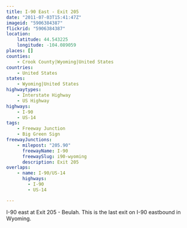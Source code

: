 ```yaml
---
title: I-90 East - Exit 205
date: "2011-07-03T15:41:47Z"
imageid: "5906384387"
flickrid: "5906384387"
location:
    latitude: 44.543225
    longitude: -104.089059
places: []
counties:
    - Crook County|Wyoming|United States
countries:
    - United States
states:
    - Wyoming|United States
highwaytypes:
    - Interstate Highway
    - US Highway
highways:
    - I-90
    - US-14
tags:
    - Freeway Junction
    - Big Green Sign
freewayJunctions:
    - milepost: "205.90"
      freewayName: I-90
      freewaySlug: i90-wyoming
      description: Exit 205
overlaps:
    - name: I-90/US-14
      highways:
        - I-90
        - US-14

---
```

I-90 east at Exit 205 - Beulah.  This is the last exit on I-90 eastbound in Wyoming.